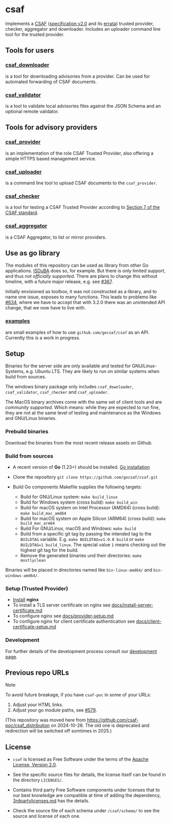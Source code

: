 <!--
 This file is Free Software under the Apache-2.0 License
 without warranty, see README.md and LICENSES/Apache-2.0.txt for details.

 SPDX-License-Identifier: Apache-2.0

 SPDX-FileCopyrightText: 2024 German Federal Office for Information Security (BSI) <https://www.bsi.bund.de>
 Software-Engineering: 2024 Intevation GmbH <https://intevation.de>
-->



# csaf

Implements a [CSAF](https://oasis-open.github.io/csaf-documentation/)
([specification v2.0](https://docs.oasis-open.org/csaf/csaf/v2.0/os/csaf-v2.0-os.html)
and its [errata](https://docs.oasis-open.org/csaf/csaf/v2.0/csaf-v2.0.html))
trusted provider, checker, aggregator and downloader.
Includes an uploader command line tool for the trusted provider.

## Tools for users
### [csaf_downloader](docs/csaf_downloader.md)
is a tool for downloading advisories from a provider.
Can be used for automated forwarding of CSAF documents.

### [csaf_validator](docs/csaf_validator.md)
is a tool to validate local advisories files against the JSON Schema and an optional remote validator.

## Tools for advisory providers

### [csaf_provider](docs/csaf_provider.md)
is an implementation of the role CSAF Trusted Provider, also offering
a simple HTTPS based management service.

### [csaf_uploader](docs/csaf_uploader.md)
is a command line tool to upload CSAF documents to the `csaf_provider`.

### [csaf_checker](docs/csaf_checker.md)
is a tool for testing a CSAF Trusted Provider according to [Section 7 of the CSAF standard](https://docs.oasis-open.org/csaf/csaf/v2.0/csaf-v2.0.html#7-distributing-csaf-documents).

### [csaf_aggregator](docs/csaf_aggregator.md)
is a CSAF Aggregator, to list or mirror providers.


## Use as go library

The modules of this repository can be used as library from other Go applications. [ISDuBA](https://github.com/ISDuBA/ISDuBA) does so, for example.
But there is only limited support, and thus _not officially supported_.
There are plans to change this without timeline, with a future major release,
e.g. see [#367](https://github.com/gocsaf/csaf/issues/367).

Initially envisioned as toolbox, it was not constructed as a library,
and to name one issue, exposes to many functions.
This leads to problems like [#634](https://github.com/gocsaf/csaf/issues/634), where we have to accept that with 3.2.0 there was an unintended API change,
that we now have to live with.

### [examples](./examples/README.md)
are small examples of how to use `github.com/gocsaf/csaf` as an API. Currently this is a work in progress.


## Setup
Binaries for the server side are only available and tested
for GNU/Linux-Systems, e.g. Ubuntu LTS.
They are likely to run on similar systems when build from sources.

The windows binary package only includes
`csaf_downloader`, `csaf_validator`, `csaf_checker` and `csaf_uploader`.

The MacOS binary archives come with the same set of client tools
and are _community supported_. Which means:
while they are expected to run fine,
they are not at the same level of testing and maintenance
as the Windows and GNU/Linux binaries.


### Prebuild binaries

Download the binaries from the most recent release assets on Github.


### Build from sources

- A recent version of **Go** (1.23+) should be installed. [Go installation](https://go.dev/doc/install)

- Clone the repository `git clone https://github.com/gocsaf/csaf.git `

- Build Go components Makefile supplies the following targets:
	- Build for GNU/Linux system: `make build_linux`
    - Build for Windows system (cross build): `make build_win`
    - Build for macOS system on Intel Processor (AMD64) (cross build): `make build_mac_amd64`
    - Build for macOS system on Apple Silicon (ARM64) (cross build): `make build_mac_arm64`
    - Build For GNU/Linux, macOS and Windows: `make build`
	- Build from a specific git tag by passing the intended tag to the `BUILDTAG` variable.
	   E.g. `make BUILDTAG=v1.0.0 build` or `make BUILDTAG=1 build_linux`.
     The special value `1` means checking out the highest git tag for the build.
    - Remove the generated binaries und their directories: `make mostlyclean`

Binaries will be placed in directories named like `bin-linux-amd64/` and `bin-windows-amd64/`.

### Setup (Trusted Provider)

- [Install](https://nginx.org/en/docs/install.html) **nginx**
- To install a TLS server certificate on nginx see [docs/install-server-certificate.md](docs/install-server-certificate.md)
- To configure nginx see [docs/provider-setup.md](docs/provider-setup.md)
- To configure nginx for client certificate authentication see [docs/client-certificate-setup.md](docs/client-certificate-setup.md)

### Development

For further details of the development process consult our [development page](./docs/Development.md).

## Previous repo URLs

> [!NOTE]
> To avoid future breakage, if you have `csaf-poc` in some of your URLs:
> 1. Adjust your HTML links.
> 2. Adjust your go module paths, see [#579](https://github.com/gocsaf/csaf/issues/579#issuecomment-2497244379).
>
> (This repository was moved here from https://github.com/csaf-poc/csaf_distribution on 2024-10-28. The old one is deprecated and redirection will be switched off somtimes in 2025.)

## License

- `csaf` is licensed as Free Software under the terms of the [Apache License, Version 2.0](./LICENSES/Apache-2.0.txt).

- See the specific source files
  for details, the license itself can be found in the directory `LICENSES/`.

- Contains third party Free Software components under licenses that to our best knowledge are compatible at time of adding the dependency, [3rdpartylicenses.md](3rdpartylicenses.md) has the details.

- Check the source file of each schema under `/csaf/schema/` to see the source and license of each one.
